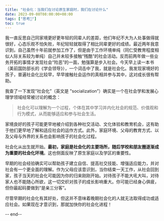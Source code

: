 ```yaml
---
title: "社会化：当我们在讨论原生家庭时，我们在讨论什么"
date: 2023-09-08T08:00:00+08:00
tags: ["思考🤔️"]
toc: true
---
```


我一直反思自己同家境更好更年轻的同辈人的差距，他们年纪不大为人处事做得就很好，心态乐观不怕失败，年纪轻轻就取得了相比同辈更好的成绩。最近两年我意识到，自己虽然十年前就参加工作了，但是由于工作环境单纯（同仁受教育程度相似人际关系较为单纯）自己并未较多接触“残酷”的社会活动。反而前两年做一些业务开拓的事情才发现社会“险恶”的一面，勉强算是步入社会。今天早上读一本书（美前国防部长的《学会领导》），一个词击中了我，就是社会化。我发现家境好的孩子，普遍社会化比较早，早早接触社会运作的真相并参与其中，这对成长很有帮助。

我查了一下发现“社会化”（英文是 "socialization”）确实是一个在社会学和发展心理学领域经常被讨论的概念：

> 社会化可以理解为一个过程，个体在其中学习并内化社会的规范、价值观和行为模式，从而能够适应和参与社会生活。

家境良好的孩子可能更早地被介绍到各种社交活动、文化体验和教育机会，这有助于他们更早地了解和适应社会的运作方式。此外，家庭环境、父母的教育方式、以及父母与外界的关系也会影响孩子的社会化过程。

社会化从出生就开始。**最初，家庭是社会化的主要场所，随后学校和朋友圈逐渐成为重要的社会化环境**。这也侧面反映了原生家庭以及学区的重要性。

早期的社会经验确实可以帮助孩子建立自信、提高社交技能、增强适应能力，并对社会有一个更全面的理解。作为父母应该意识到，当你结束一天工作，从社会回到家，孩子当天的社会化可能因为你的归来刚刚开始。对待孩子不能大吼大叫，对待家人也不能随心所欲，这一切交织对孩子的成长影响重大。你可能已经身心俱疲，但你最起码要做到“是亲三分客”。

尽管早期的社会化有其好处，但这并不意味着晚期社会化的人就无法取得成功或适应社会。如果现在才意识到，那就加快你的社会化进程！

-- end--
